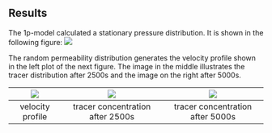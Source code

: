 ## Results

The 1p-model calculated a stationary pressure distribution. It is shown in the following figure:
![](./img/pressure.png)


The random permeability distribution generates the velocity profile shown in the left plot of the next figure. The image in the middle illustrates the tracer distribution after 2500s and the image on the right after 5000s.

| ![](img/velocityProfile.png)| ![](img/tracer_2500.png) | ![](img/tracer_5000.png)|
|:---:|:---:|:---:|
| velocity profile| tracer concentration after 2500s | tracer concentration after 5000s |
